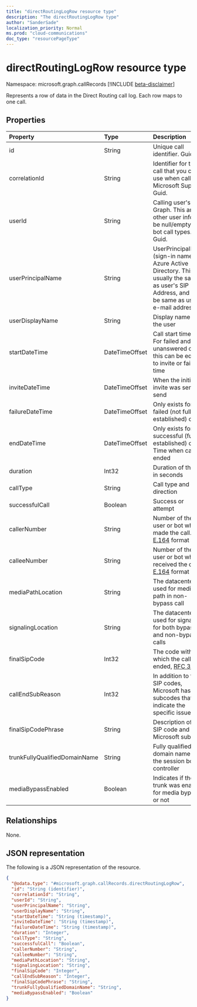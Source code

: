 ```yaml
---
title: "directRoutingLogRow resource type"
description: "The directRoutingLogRow type"
author: "SanderSade"
localization_priority: Normal
ms.prod: "cloud-communications"
doc_type: "resourcePageType"
---
```



# directRoutingLogRow resource type

Namespace: microsoft.graph.callRecords
[!INCLUDE [beta-disclaimer](../../includes/beta-disclaimer.md)]

Represents a row of data in the Direct Routing call log. Each row maps to one call.

## Properties

|Property|Type|Description|
|:---|:---|:---|
|id|String|Unique call identifier. Guid.|
|correlationId|String|Identifier for the call that you can use when calling Microsoft Support. Guid.|
|userId|String|Calling user's ID in Graph. This and other user info will be null/empty for bot call types. Guid.|
|userPrincipalName|String|UserPrincipalName (sign-in name) in Azure Active Directory. This is usually the same as user's SIP Address, and can be same as user's e-mail address|
|userDisplayName|String|Display name of the user|
|startDateTime|DateTimeOffset|Call start time.<br/>For failed and unanswered calls, this can be equal to invite or failure time|
|inviteDateTime|DateTimeOffset| When the initial invite was sent send|
|failureDateTime|DateTimeOffset| Only exists for failed (not fully established) calls|
|endDateTime|DateTimeOffset| Only exists for successful (fully established) calls. Time when call ended |
|duration|Int32| Duration of the call in seconds |
|callType|String| Call type and direction |
|successfulCall|Boolean| Success or attempt |
|callerNumber|String| Number of the user or bot who made the call. [E.164](https://en.wikipedia.org/wiki/E.164) format  |
|calleeNumber|String| Number of the user or bot who received the call.  [E.164](https://en.wikipedia.org/wiki/E.164) format |
|mediaPathLocation|String| The datacenter used for media path in non-bypass call |
|signalingLocation|String| The datacenter used for signaling for both bypass and non-bypass calls |
|finalSipCode|Int32| The code with which the call ended, [RFC 3261](https://tools.ietf.org/html/rfc3261) |
|callEndSubReason|Int32| In addition to the SIP codes, Microsoft has own subcodes that indicate the specific issue |
|finalSipCodePhrase|String| Description of the SIP code and Microsoft subcode |
|trunkFullyQualifiedDomainName|String| Fully qualified domain name of the session border controller |
|mediaBypassEnabled|Boolean| Indicates if the trunk was enabled for media bypass or not |

## Relationships

None.

## JSON representation

The following is a JSON representation of the resource.
<!-- {
  "blockType": "resource",
  "@odata.type": "microsoft.graph.callRecords.directRoutingLogRow"
}
-->

``` json
{
  "@odata.type": "#microsoft.graph.callRecords.directRoutingLogRow",
  "id": "String (identifier)",
  "correlationId": "String",
  "userId": "String",
  "userPrincipalName": "String",
  "userDisplayName": "String",
  "startDateTime": "String (timestamp)",
  "inviteDateTime": "String (timestamp)",
  "failureDateTime": "String (timestamp)",
  "duration": "Integer",
  "callType": "String",
  "successfulCall": "Boolean",
  "callerNumber": "String",
  "calleeNumber": "String",
  "mediaPathLocation": "String",
  "signalingLocation": "String",
  "finalSipCode": "Integer",
  "callEndSubReason": "Integer",
  "finalSipCodePhrase": "String",
  "trunkFullyQualifiedDomainName": "String",
  "mediaBypassEnabled": "Boolean"
}
